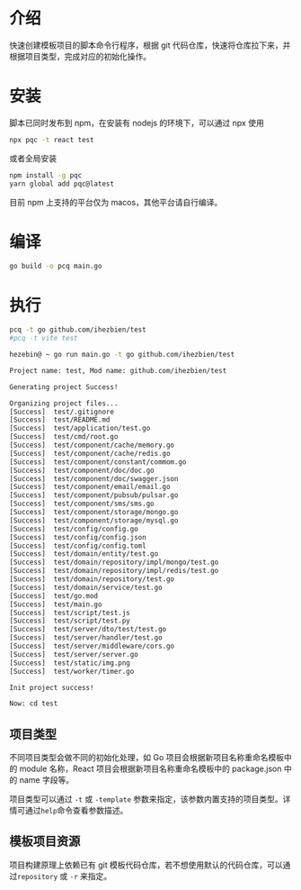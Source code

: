 # 介绍

快速创建模板项目的脚本命令行程序，根据 git 代码仓库，快速将仓库拉下来，并根据项目类型，完成对应的初始化操作。

# 安装

脚本已同时发布到 npm，在安装有 nodejs 的环境下，可以通过 npx 使用

```bash
npx pqc -t react test
```

或者全局安装

```bash
npm install -g pqc
yarn global add pqc@latest
```

目前 npm 上支持的平台仅为 macos，其他平台请自行编译。

# 编译

```bash
go build -o pcq main.go
```

# 执行

```bash
pcq -t go github.com/ihezbien/test
#pcq -t vite test
```

```bash
hezebin@ ~ go run main.go -t go github.com/ihezbien/test

Project name: test, Mod name: github.com/ihezbien/test

Generating project Success!

Organizing project files...
[Success]  test/.gitignore
[Success]  test/README.md
[Success]  test/application/test.go
[Success]  test/cmd/root.go
[Success]  test/component/cache/memory.go
[Success]  test/component/cache/redis.go
[Success]  test/component/constant/commom.go
[Success]  test/component/doc/doc.go
[Success]  test/component/doc/swagger.json
[Success]  test/component/email/email.go
[Success]  test/component/pubsub/pulsar.go
[Success]  test/component/sms/sms.go
[Success]  test/component/storage/mongo.go
[Success]  test/component/storage/mysql.go
[Success]  test/config/config.go
[Success]  test/config/config.json
[Success]  test/config/config.toml
[Success]  test/domain/entity/test.go
[Success]  test/domain/repository/impl/mongo/test.go
[Success]  test/domain/repository/impl/redis/test.go
[Success]  test/domain/repository/test.go
[Success]  test/domain/service/test.go
[Success]  test/go.mod
[Success]  test/main.go
[Success]  test/script/test.js
[Success]  test/script/test.py
[Success]  test/server/dto/test/test.go
[Success]  test/server/handler/test.go
[Success]  test/server/middleware/cors.go
[Success]  test/server/server.go
[Success]  test/static/img.png
[Success]  test/worker/timer.go

Init project success!

Now: cd test

```

## 项目类型

不同项目类型会做不同的初始化处理，如 Go 项目会根据新项目名称重命名模板中的 module 名称，React 项目会根据新项目名称重命名模板中的 package.json 中的 name 字段等。

项目类型可以通过 `-t` 或 `-template` 参数来指定，该参数内置支持的项目类型。详情可通过`help`命令查看参数描述。

## 模板项目资源

项目构建原理上依赖已有 git 模板代码仓库，若不想使用默认的代码仓库，可以通过`repository` 或 `-r` 来指定。
